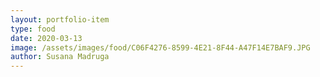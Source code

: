 ```yaml
---
layout: portfolio-item
type: food
date: 2020-03-13
image: /assets/images/food/C06F4276-8599-4E21-8F44-A47F14E7BAF9.JPG
author: Susana Madruga
---
```


